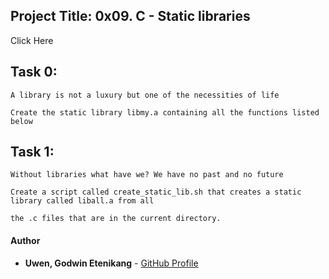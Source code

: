 <a name="Project Title:  0x09. C - Static libraries"></a>
## Project Title: 0x09. C - Static libraries

<a name="See Project Requrements Below">Click Here</a>

<a name="Task 0"></a>
## Task 0: 

	A library is not a luxury but one of the necessities of life

 	Create the static library libmy.a containing all the functions listed below

<a name="Task 1"></a>
## Task 1: 

	Without libraries what have we? We have no past and no future
	
	Create a script called create_static_lib.sh that creates a static library called liball.a from all 
	
	the .c files that are in the current directory.

#### Author

- **Uwen, Godwin Etenikang** - [GitHub Profile](https://github.com/uwen-godwin)


